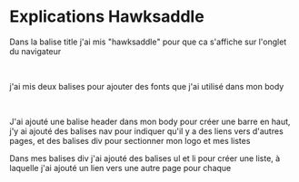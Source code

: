 # Explications Hawksaddle

Dans la balise title j'ai mis "hawksaddle" pour que ca s'affiche sur l'onglet du navigateur

&ensp;

j'ai mis deux balises <link> pour ajouter des fonts que j'ai utilisé dans mon body

&ensp;

J'ai ajouté une balise header dans mon body pour créer une barre en haut, j'y ai ajouté des balises nav pour indiquer qu'il y a des liens vers d'autres pages, et des balises div pour sectionner mon logo et mes listes

Dans mes balises div j'ai ajouté des balises ul et li pour créer une liste, à laquelle j'ai ajouté un lien vers une autre page pour chaque 

